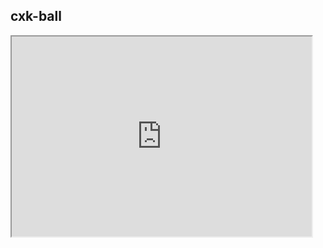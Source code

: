 ## cxk-ball

<iframe src="https://sfmemz.github.io/cxk-ball/" width="480" height="320">

<a href="/index.html">More Games</a>
